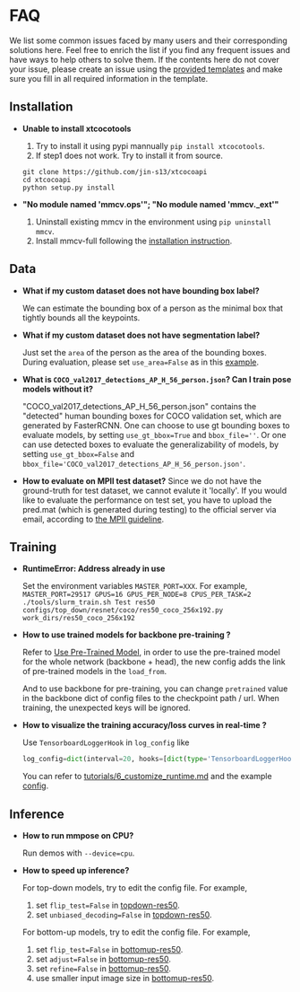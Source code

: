 # FAQ

We list some common issues faced by many users and their corresponding solutions here.
Feel free to enrich the list if you find any frequent issues and have ways to help others to solve them.
If the contents here do not cover your issue, please create an issue using the [provided templates](/.github/ISSUE_TEMPLATE/error-report.md) and make sure you fill in all required information in the template.


## Installation

- **Unable to install xtcocotools**

    1. Try to install it using pypi mannually `pip install xtcocotools`.
    2. If step1 does not work. Try to install it from source.
    ```
    git clone https://github.com/jin-s13/xtcocoapi
    cd xtcocoapi
    python setup.py install
    ```

- **"No module named 'mmcv.ops'"; "No module named 'mmcv._ext'"**

    1. Uninstall existing mmcv in the environment using `pip uninstall mmcv`.
    2. Install mmcv-full following the [installation instruction](https://mmcv.readthedocs.io/en/latest/#installation).


## Data


- **What if my custom dataset does not have bounding box label?**

    We can estimate the bounding box of a person as the minimal box that tightly bounds all the keypoints.

- **What if my custom dataset does not have segmentation label?**

    Just set the `area` of the person as the area of the bounding boxes. During evaluation, please set `use_area=False` as in this [example](https://github.com/open-mmlab/mmpose/blob/a82dd486853a8a471522ac06b8b9356db61f8547/mmpose/datasets/datasets/top_down/topdown_aic_dataset.py#L113).

- **What is `COCO_val2017_detections_AP_H_56_person.json`? Can I train pose models without it?**

    "COCO_val2017_detections_AP_H_56_person.json" contains the "detected" human bounding boxes for COCO validation set, which are generated by FasterRCNN.
    One can choose to use gt bounding boxes to evaluate models, by setting `use_gt_bbox=True` and `bbox_file=''`. Or one can use detected boxes to evaluate
    the generalizability of models, by setting `use_gt_bbox=False` and `bbox_file='COCO_val2017_detections_AP_H_56_person.json'`.

- **How to evaluate on MPII test dataset?**
    Since we do not have the ground-truth for test dataset, we cannot evalute it 'locally'.
    If you would like to evaluate the performance on test set, you have to upload the pred.mat (which is generated during testing) to the official server via email, according to [the MPII guideline](http://human-pose.mpi-inf.mpg.de/#evaluation).

## Training

- **RuntimeError: Address already in use**

    Set the environment variables `MASTER_PORT=XXX`. For example,
    `MASTER_PORT=29517 GPUS=16 GPUS_PER_NODE=8 CPUS_PER_TASK=2 ./tools/slurm_train.sh Test res50 configs/top_down/resnet/coco/res50_coco_256x192.py work_dirs/res50_coco_256x192`

- **How to use trained models for backbone pre-training ?**

    Refer to [Use Pre-Trained Model](https://github.com/open-mmlab/mmpose/blob/master/docs/tutorials/1_finetune.md#use-pre-trained-model),
    in order to use the pre-trained model for the whole network (backbone + head), the new config adds the link of pre-trained models in the `load_from`.

    And to use backbone for pre-training, you can change `pretrained` value in the backbone dict of config files to the checkpoint path / url.
    When training, the unexpected keys will be ignored.

- **How to visualize the training accuracy/loss curves in real-time ?**

    Use `TensorboardLoggerHook` in `log_config` like
    ```python
    log_config=dict(interval=20, hooks=[dict(type='TensorboardLoggerHook')])
    ```
    You can refer to [tutorials/6_customize_runtime.md](tutorials/6_customize_runtime.md#log-config) and the example [config](/configs/top_down/resnet/coco/res50_coco_256x192.py#L26).


## Inference

- **How to run mmpose on CPU?**

    Run demos with `--device=cpu`.

- **How to speed up inference?**

    For top-down models, try to edit the config file. For example,
    1. set `flip_test=False` in [topdown-res50](/configs/top_down/resnet/coco/res50_coco_256x192.py#L51).
    2. set `unbiased_decoding=False` in [topdown-res50](/configs/top_down/resnet/coco/res50_coco_256x192.py#L54).

    For bottom-up models, try to edit the config file. For example,
    1. set `flip_test=False` in [bottomup-res50](/configs/bottom_up/resnet/coco/res50_coco_512x512.py#L80).
    2. set `adjust=False` in [bottomup-res50](/configs/bottom_up/resnet/coco/res50_coco_512x512.py#L78).
    3. set `refine=False` in [bottomup-res50](/configs/bottom_up/resnet/coco/res50_coco_512x512.py#L79).
    4. use smaller input image size in [bottomup-res50](/configs/bottom_up/resnet/coco/res50_coco_512x512.py#L39).
